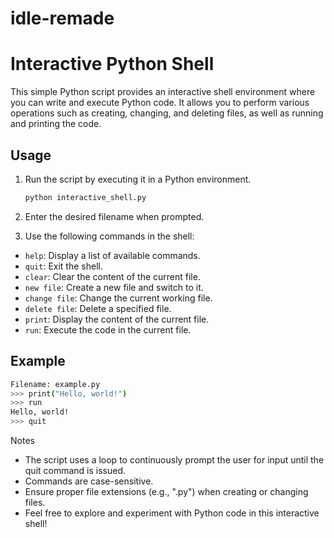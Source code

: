 # idle-remade
# Interactive Python Shell

This simple Python script provides an interactive shell environment where you can write and execute Python code. It allows you to perform various operations such as creating, changing, and deleting files, as well as running and printing the code.

## Usage

1. Run the script by executing it in a Python environment.

    ```bash
    python interactive_shell.py
    ```

2. Enter the desired filename when prompted.

3. Use the following commands in the shell:

- `help`: Display a list of available commands.
- `quit`: Exit the shell.
- `clear`: Clear the content of the current file.
- `new file`: Create a new file and switch to it.
- `change file`: Change the current working file.
- `delete file`: Delete a specified file.
- `print`: Display the content of the current file.
- `run`: Execute the code in the current file.

## Example

```bash
Filename: example.py
>>> print("Hello, world!")
>>> run
Hello, world!
>>> quit
```

Notes
- The script uses a loop to continuously prompt the user for input until the quit command is issued.
- Commands are case-sensitive.
- Ensure proper file extensions (e.g., ".py") when creating or changing files.
- Feel free to explore and experiment with Python code in this interactive shell!
